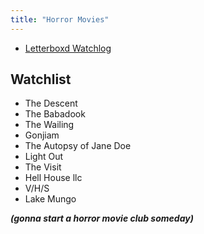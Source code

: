 ```yaml
---
title: "Horror Movies"
---
```


- [Letterboxd Watchlog](https://letterboxd.com/chayapatr)

## Watchlist

- The Descent
- The Babadook
- The Wailing
- Gonjiam
- The Autopsy of Jane Doe
- Light Out
- The Visit
- Hell House llc
- V/H/S
- Lake Mungo

**_(gonna start a horror movie club someday)_**

